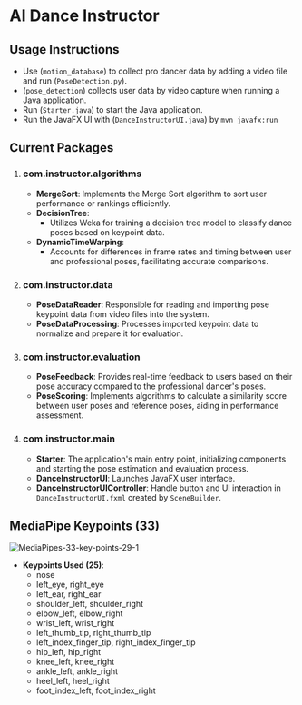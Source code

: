 # AI Dance Instructor

## **Usage Instructions**
- Use (`motion_database`) to collect pro dancer data by adding a video file and run (`PoseDetection.py`).
- (`pose_detection`) collects user data by video capture when running a Java application.
- Run (`Starter.java`) to start the Java application.
- Run the JavaFX UI with (`DanceInstructorUI.java`) by `mvn javafx:run`

## Current Packages

1. ### com.instructor.algorithms
   - **MergeSort**: Implements the Merge Sort algorithm to sort user performance or rankings efficiently.
   - **DecisionTree**: 
     - Utilizes Weka for training a decision tree model to classify dance poses based on keypoint data.
   - **DynamicTimeWarping**: 
     - Accounts for differences in frame rates and timing between user and professional poses, facilitating accurate comparisons.

2. ### com.instructor.data
   - **PoseDataReader**: Responsible for reading and importing pose keypoint data from video files into the system.
   - **PoseDataProcessing**: Processes imported keypoint data to normalize and prepare it for evaluation.

3. ### com.instructor.evaluation
   - **PoseFeedback**: Provides real-time feedback to users based on their pose accuracy compared to the professional dancer's poses.
   - **PoseScoring**: Implements algorithms to calculate a similarity score between user poses and reference poses, aiding in performance assessment.

4. ### com.instructor.main
   - **Starter**: The application's main entry point, initializing components and starting the pose estimation and evaluation process.
   - **DanceInstructorUI**: Launches JavaFX user interface.
   - **DanceInstructorUIController**: Handle button and UI interaction in `DanceInstructorUI.fxml` created by `SceneBuilder`.

## MediaPipe Keypoints (33)
![MediaPipes-33-key-points-29-1](https://github.com/user-attachments/assets/a61fac5e-3127-4d5b-ad49-0227656b3ee6)

- **Keypoints Used (25)**:
  - nose
  - left_eye, right_eye
  - left_ear, right_ear
  - shoulder_left, shoulder_right
  - elbow_left, elbow_right
  - wrist_left, wrist_right
  - left_thumb_tip, right_thumb_tip
  - left_index_finger_tip, right_index_finger_tip
  - hip_left, hip_right
  - knee_left, knee_right
  - ankle_left, ankle_right
  - heel_left, heel_right
  - foot_index_left, foot_index_right
